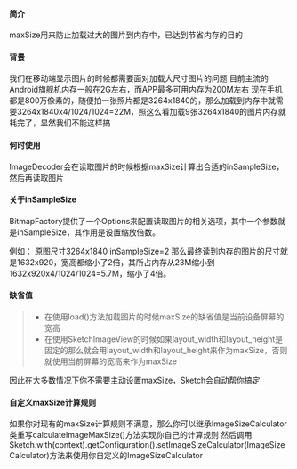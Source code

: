 #### 简介
maxSize用来防止加载过大的图片到内存中，已达到节省内存的目的

#### 背景
我们在移动端显示图片的时候都需要面对加载大尺寸图片的问题
目前主流的Android旗舰机内存一般在2G左右，而APP最多可用内存为200M左右
现在手机都是800万像素的，随便拍一张照片都是3264x1840的，那么加载到内存中就需要3264x1840x4/1024/1024=22M，照这么看加载9张3264x1840的图片内存就耗完了，显然我们不能这样搞

#### 何时使用
ImageDecoder会在读取图片的时候根据maxSize计算出合适的inSampleSize，然后再读取图片

#### 关于inSampleSize
BitmapFactory提供了一个Options来配置读取图片的相关选项，其中一个参数就是inSampleSize，其作用是设置缩放倍数。

例如：
    原图尺寸3264x1840
    inSampleSize=2
那么最终读到内存的图片的尺寸就是1632x920，宽高都缩小了2倍，其所占内存从23M缩小到1632x920x4/1024/1024=5.7M，缩小了4倍。

#### 缺省值
>* 在使用load()方法加载图片的时候maxSize的缺省值是当前设备屏幕的宽高
>* 在使用SketchImageView的时候如果layout_width和layout_height是固定的那么就会用layout_width和layout_height来作为maxSize，否则就使用当前屏幕的宽高来作为maxSize

因此在大多数情况下你不需要主动设置maxSize，Sketch会自动帮你搞定

#### 自定义maxSize计算规则
如果你对现有的maxSize计算规则不满意，那么你可以继承ImageSizeCalculator类重写calculateImageMaxSize()方法实现你自己的计算规则
然后调用Sketch.with(context).getConfiguration().setImageSizeCalculator(ImageSizeCalculator)方法来使用你自定义的ImageSizeCalculator